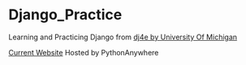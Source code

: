 # Django_Practice
Learning and Practicing Django from [dj4e by University Of Michigan](https://www.coursera.org/specializations/django)

[Current Website](lynx2161.pythonanywhere.com)
Hosted by PythonAnywhere
